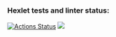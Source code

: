 ### Hexlet tests and linter status:
[![Actions Status](https://github.com/AmoreSoS/frontend-project-44/workflows/hexlet-check/badge.svg)](https://github.com/AmoreSoS/frontend-project-44/actions)
<a href="https://codeclimate.com/github/AmoreSoS/frontend-project-44/maintainability"><img src="https://api.codeclimate.com/v1/badges/1a69d57f74e98f0d6f9f/maintainability" /></a>
